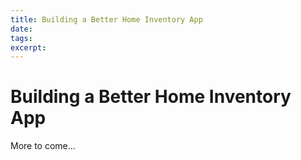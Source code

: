 ```yaml
---
title: Building a Better Home Inventory App
date: 
tags: 
excerpt:
---
```

# Building a Better Home Inventory App
More to come...